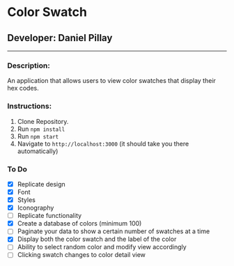 # Color Swatch
## Developer: Daniel Pillay
---

### Description: 
An application that allows users to view color swatches that display their hex codes. 

### Instructions: 
1. Clone Repository.
1. Run ``npm install``
1. Run ``npm start``
1. Navigate to ``http://localhost:3000``
(it should take you there automatically)

### To Do
- [x] Replicate design
- [x] Font
- [x] Styles
- [x] Iconography
- [ ] Replicate functionality
- [x] Create a database of colors (minimum 100)
- [ ] Paginate your data to show a certain number of swatches at a time
- [x] Display both the color swatch and the label of the color
- [ ] Ability to select random color and modify view accordingly
- [ ] Clicking swatch changes to color detail view

